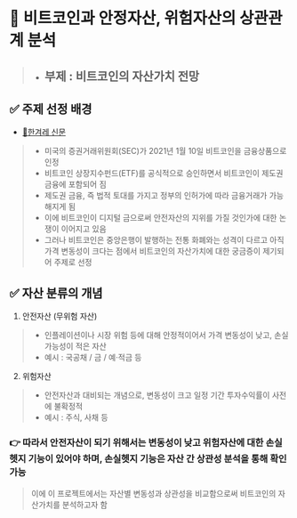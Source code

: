 # 🌟 비트코인과 안정자산, 위험자산의 상관관계 분석
>- ## 부제 : 비트코인의 자산가치 전망
## ✅ 주제 선정 배경
- [📰한겨레 신문](https://www.hani.co.kr/arti/international/international_general/1123909.html)<br>

>- 미국의 증권거래위원회(SEC)가 2021년 1월 10일 비트코인을 금융상품으로 인정
>- 비트코인 상장지수펀드(ETF)를 공식적으로 승인하면서 비트코인이 제도권 금융에 포함되어 짐
>- 제도권 금융, 즉 법적 토대를 가지고 정부의 인허가에 따라 금융거래가 가능해지게 됨
>- 이에 비트코인이 디지털 금으로써 안전자산의 지위를 가질 것인가에 대한 논쟁이 이어지고 있음
>- 그러나 비트코인은 중앙은행이 발행하는 전통 화폐와는 성격이 다르고 아직 가격 변동성이 크다는 점에서 비트코인의 자산가치에 대한 궁금증이 제기되어 주제로 선정
## ✅ 자산 분류의 개념
1. 안전자산 (무위험 자산)
>- 인플레이션이나 시장 위험 등에 대해 안정적이어서 가격 변동성이 낮고, 손실 가능성이 적은 자산
>- 예시 : 국공채 / 금 / 예·적금 등
2. 위험자산
>- 안전자산과 대비되는 개념으로, 변동성이 크고 일정 기간 투자수익률이 사전에 불확정적
>- 예시 : 주식, 사채 등

### 👉 따라서 안전자산이 되기 위해서는 변동성이 낮고 위험자산에 대한 손실헷지 기능이 있어야 하며, 손실헷지 기능은 자산 간 상관성 분석을 통해 확인 가능
> 이에 이 프로젝트에서는 자산별 변동성과 상관성을 비교함으로써 비트코인의 자산가치를 분석하고자 함